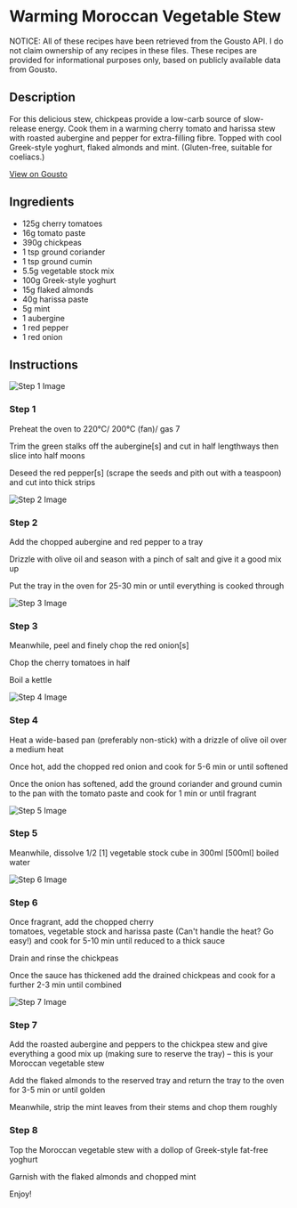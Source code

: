 # Warming Moroccan Vegetable Stew

NOTICE: All of these recipes have been retrieved from the Gousto API. I do not claim ownership of any recipes in these files. These recipes are provided for informational purposes only, based on publicly available data from Gousto.

## Description

For this delicious stew, chickpeas provide a low-carb source of slow-release energy. Cook them in a warming cherry tomato and harissa stew with roasted aubergine and pepper for extra-filling fibre. Topped with cool Greek-style yoghurt, flaked almonds and mint. (Gluten-free, suitable for coeliacs.)

[View on Gousto](https://www.gousto.co.uk/recipes/cookbook/warming-moroccan-vegetable-stew)

## Ingredients

- 125g cherry tomatoes
- 16g tomato paste
-  390g chickpeas
- 1 tsp ground coriander
- 1 tsp ground cumin
- 5.5g vegetable stock mix
- 100g Greek-style yoghurt
- 15g flaked almonds
- 40g harissa paste
- 5g mint
- 1 aubergine 
- 1 red pepper
- 1 red onion

## Instructions

![Step 1 Image](https://production-media.gousto.co.uk/cms/recipe-step-image/1853.-step-1-x200.jpg)

### Step 1

Preheat the oven to 220°C/ 200°C (fan)/ gas 7

Trim the green stalks off the aubergine<span class="text-danger">[s]</span> and cut in half lengthways then slice into half moons

Deseed the red pepper<span class="text-danger">[s]</span> (scrape the seeds and pith out with a teaspoon) and cut into thick strips

![Step 2 Image](https://production-media.gousto.co.uk/cms/recipe-step-image/1853.-step-2-x200.jpg)

### Step 2

Add the chopped aubergine and red pepper to a tray

Drizzle with olive oil and season with a pinch of salt and give it a good mix up

Put the tray in the oven for 25-30 min or until everything is cooked through

![Step 3 Image](https://production-media.gousto.co.uk/cms/recipe-step-image/1853.-step-3-x200.jpg)

### Step 3

Meanwhile, peel and finely chop the red onion<span class="text-danger">[s]</span>

Chop the cherry tomatoes in half

Boil a kettle

![Step 4 Image](https://production-media.gousto.co.uk/cms/recipe-step-image/1853.-step-4-x200.jpg)

### Step 4

Heat a wide-based pan (preferably non-stick) with a drizzle of olive oil over a medium heat

Once hot, add the chopped red onion and cook for 5-6 min or until softened

Once the onion has softened, add the ground coriander and ground cumin to the pan with the tomato paste and cook for 1 min or until fragrant

![Step 5 Image](https://production-media.gousto.co.uk/cms/recipe-step-image/1853.-step-5-x200.jpg)

### Step 5

Meanwhile, dissolve 1/2 <span class="text-danger">[1]</span> vegetable stock cube in 300ml <span class="text-danger">[500ml]</span> boiled water

![Step 6 Image](https://production-media.gousto.co.uk/cms/recipe-step-image/1853.-step-6-x200.jpg)

### Step 6

Once fragrant, add the chopped cherry tomatoes, vegetable stock and harissa paste (Can't handle the heat? Go easy!) and cook for 5-10 min until reduced to a thick sauce

Drain and rinse the chickpeas

Once the sauce has thickened add the drained chickpeas and cook for a further 2-3 min until combined

![Step 7 Image](https://production-media.gousto.co.uk/cms/recipe-step-image/1853.-step-7-x200.jpg)

### Step 7

Add the roasted aubergine and peppers to the chickpea stew and give everything a good mix up (making sure to reserve the tray) – this is your Moroccan vegetable stew

Add the flaked almonds to the reserved tray and return the tray to the oven for 3-5 min or until golden

Meanwhile, strip the mint leaves from their stems and chop them roughly

### Step 8

Top the Moroccan vegetable stew with a dollop of Greek-style fat-free yoghurt

Garnish with the flaked almonds and chopped mint

Enjoy!

